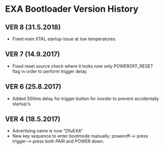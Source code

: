 # EXA Bootloader Version History

## VER 8  (31.5.2018)
* Fixed main XTAL startup issue at low temperatures.

## VER 7 (14.9.2017)
* Fixed reset source check where it looks now only POWEROFF_RESET flag in order to perform trigger delay.

## VER 6 (25.8.2017)
* Added 500ms delay for trigger button for inorder to prevent accidentally startup's.

## VER 4 (18.5.2017)
* Advertising name is now "DfuEXA"
* New key sequence to enter bootmode manually: poweroff--> press trigger--> press both PAIR and POWER down.
